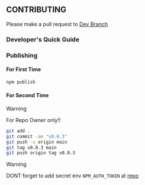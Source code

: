 ## CONTRIBUTING

Please make a pull request to [Dev Branch](https://github.com/Ratimon/superfuse-forge/tree/dev)

### Developer's Quick Guide



### Publishing

#### For First Time

```bash
npm publish
```

#### For Second Time

>[!WARNING]
> For Repo Owner only!!

```bash
git add .
git commit -am "v0.0.3"
git push -u origin main
git tag v0.0.3 main
git push origin tag v0.0.3
```
>[!WARNING]
> DONT forget to add secret env `NPM_AUTH_TOKEN` at [repo](https://github.com/Ratimon/superfuse-wizard/settings/secrets/actions)